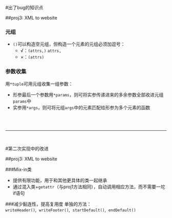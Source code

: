 #出了bug的知识点

##proj3: XML to website

### 元组
- `()`可以构造空元组，但构造一个元素的元组必须加逗号：
  - √：`(attrs,)` `attrs,`
  - ×：`(attrs)`
    
### 参数收集
用`*tuple`可用元组收集一组参数：
- 形参最后一个参数用`*params`，则可将实参传递进来的多余参数全部收进元组`params`中
- 实参用`*args`，则可将元组`args`中的元素匹配给形参为多个元素的函数

<br/>
<br/>

---
<br/>

#第二次实现中的改进

##proj3: XML to website

###Mix-in类
- 提供有限功能，用于和其他更具体的类一起继承
- 通过混入类+`getattr`（与proj1方法相同），自动调用相应方法，而不需要一坨if语句
 
###减少黏连性，提高复用度
单独的方法：`writeHeader()`,&nbsp;&nbsp;`writeFooter()`,&nbsp;&nbsp;`startDefault()`,&nbsp;&nbsp;`endDefault()`

<br/>
<br/>
<br/>
